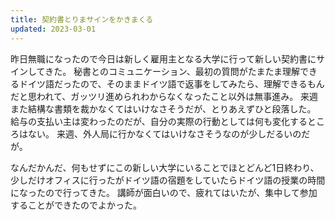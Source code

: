 ```yaml
---
title: 契約書とりまサインをかきまくる
updated: 2023-03-01
---
```


昨日無職になったので今日は新しく雇用主となる大学に行って新しい契約書にサインしてきた。
秘書とのコミュニケーション、最初の質問がたまたま理解できるドイツ語だったので、そのままドイツ語で返事をしてみたら、理解できるもんだと思われて、ガッツリ進められわからなくなったこと以外は無事進み。
来週また結構な書類を裁かなくてはいけなさそうだが、とりあえずひと段落した。
給与の支払い主は変わったのだが、自分の実際の行動としては何も変化するところはない。
来週、外人局に行かなくてはいけなさそうなのが少しだるいのだが。

なんだかんだ、何もせずにこの新しい大学にいることでほとどんど1日終わり、少しだけオフィスに行ったがドイツ語の宿題をしていたらドイツ語の授業の時間になったので行ってきた。
講師が面白いので、疲れてはいたが、集中して参加することができたのでよかった。
